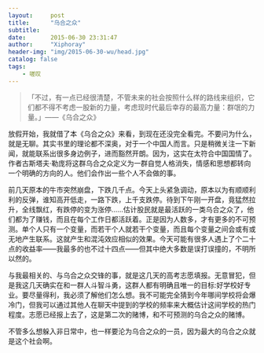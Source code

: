 ```yaml
---
layout:     post
title:      "乌合之众"
subtitle:   
date:       2015-06-30 23:31:47
author:     "Xiphoray"
header-img: "img/2015-06-30-wu/head.jpg"
catalog: false
tags:     
    - 嗟叹
---
```



>「不过，有一点已经很清楚，不管未来的社会按照什么样的路线来组织，它们都不得不考虑一股新的力量，考虑现时代最后幸存的最高力量：群氓的力量。」——《乌合之众》

放假开始，我就借了本《乌合之众》来看，到现在还没完全看完。不要问为什么，就是无聊。其实书里的理论都不深奥，对于一个中国人而言。只是稍微关注一下新闻，就能联系出很多身边例子，进而豁然开朗。因为，这实在太符合中国国情了。作者古斯塔夫·勒庞将这群乌合之众定义为一群自觉人格消失，情感和思想都转向一个明确的方向的人。他们会作出一些个人不会做的事。

前几天原本的牛市突然崩盘，下跌几千点。今天上头紧急调动，原本以为有顺顺利利的反弹，谁知高开低走，一路下跌，上千支跌停。待到下午刚一开盘，竟猛然拉升，全线飘红，有跌停的变为涨停……估计股民就是最活跃的一类乌合之众了，他们都为了赚钱，而且在每个工作日都活跃着。正是因为人数多，才有更多的不可预测。单个人只有一个变量，而若干个人就若干个变量，而且每个变量之间会或有或无地产生联系。这就产生和混沌效应相似的效果。今天可能有很多人遇上了个二十点的收益率——我最多的也不过十四点——但其中绝大多数是误打误撞的，不明所以然的。

与我最相关的、与乌合之众交锋的事，就是这几天的高考志愿填报。无意冒犯，但是我这几天确实在和一群人斗智斗勇，这群人都有明确且唯一的目标:好学校好专业。要尽量得利，我必须了解他们怎么想。我不可能完全猜到今年哪间学校将会爆冷门，但我可以通过其他人在聊天中提到的学校的频率来大概估计这间学校的热门程度。志愿已经报上去了，这是第二次的赌博，和不可预测的乌合之众的赌博。

不管多么想躲入非日常中，也一样要沦为乌合之众的一员，因为最大的乌合之众就是这个社会啊。

